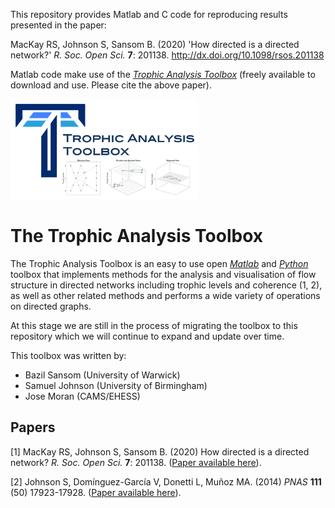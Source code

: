 This repository provides Matlab and C code for reproducing results presented in the paper:

MacKay RS, Johnson S, Sansom B. (2020) 'How directed is a directed network?' *R. Soc. Open Sci.* **7**: 201138.
http://dx.doi.org/10.1098/rsos.201138

Matlab code make use of the [*Trophic Analysis Toolbox*](https://github.com/BazilSansom/How-directed-is-a-directed-network/tree/master/Matlab_files) (freely available to download and use. Please cite the above paper).

<img src="TAT_logo.png" width="300"/>

# The Trophic Analysis Toolbox

The Trophic Analysis Toolbox is an easy to use open [*Matlab*](https://github.com/BazilSansom/How-directed-is-a-directed-network/tree/master/Matlab_files) and [*Python*](https://github.com/BazilSansom/How-directed-is-a-directed-network/tree/master/Python_files) toolbox that implements methods for the analysis and visualisation of flow structure in directed networks including trophic levels and coherence (1, 2), as well as other related methods and performs a wide variety of operations on directed graphs.

At this stage we are still in the process of migrating the toolbox to this repository which we will continue to expand and update
over time.

This toolbox was written by:
- Bazil Sansom (University of Warwick)
- Samuel Johnson (University of Birmingham)
- Jose Moran (CAMS/EHESS)

## Papers

[1] MacKay RS, Johnson S, Sansom B. (2020) How directed is a directed network? *R. Soc. Open Sci.* **7**: 201138. ([Paper available here](https://royalsocietypublishing.org/doi/10.1098/rsos.201138)).

[2] Johnson S, Domínguez-García V, Donetti L, Muñoz MA. (2014) *PNAS* **111** (50) 17923-17928. ([Paper available here](https://doi.org/10.1073/pnas.1409077111)).
